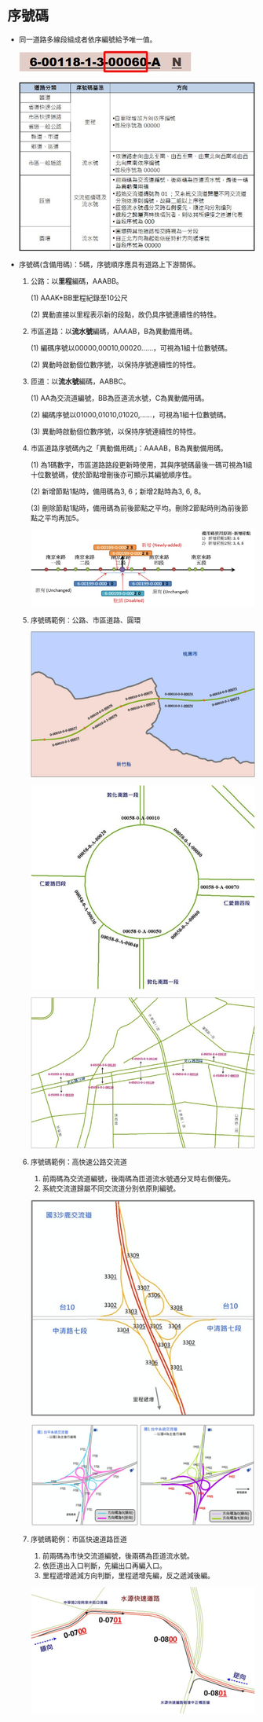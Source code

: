 # 序號碼

* 同一道路多線段組成者依序編號給予唯一值。

  ![Alt text](../.gitbook/assets/018.jpg)

  ![Alt text](../.gitbook/assets/017.jpg)

* 序號碼\(含備用碼\)：5碼，序號順序應具有道路上下游關係。
  1. 公路：以**里程**編碼，AAABB。

     \(1\) AAAK+BB里程紀錄至10公尺

     \(2\) 異動直接以里程表示新的段點，故仍具序號連續性的特性。

  2. 市區道路：以**流水號**編碼，AAAAB，B為異動備用碼。

     \(1\) 編碼序號以00000,00010,00020……，可視為1組十位數號碼。

     \(2\) 異動時啟動個位數序號，以保持序號連續性的特性。

  3. 匝道：以**流水號**編碼，AABBC。

     \(1\) AA為交流道編號，BB為匝道流水號，C為異動備用碼。

     \(2\) 編碼序號以01000,01010,01020,……，可視為1組十位數號碼。

     \(3\) 異動時啟動個位數序號，以保持序號連續性的特性。

  4. 市區道路序號碼內之「異動備用碼」：AAAAB，B為異動備用碼。

     \(1\) 為1碼數字，市區道路路段更新時使用，其與序號碼最後一碼可視為1組十位數號碼，使於節點增刪後亦可顯示其編號順序性。
     
     \(2\) 新增節點1點時，備用碼為3, 6；新增2點時為3, 6, 8。
     
     \(3\) 刪除節點1點時，備用碼為前後節點之平均。刪除2節點時則為前後節點之平均再加5。

     ![Alt text](../.gitbook/assets/019.jpg)

  5. 序號碼範例：公路、市區道路、圓環

     ![Alt text](../.gitbook/assets/020.jpg)

     ![Alt text](../.gitbook/assets/021.jpg)

     ![Alt text](../.gitbook/assets/022.jpg)

  6. 序號碼範例：高快速公路交流道

     1. 前兩碼為交流道編號，後兩碼為匝道流水號遇分叉時右側優先。
     2. 系統交流道歸屬不同交流道分別依原則編號。

     ![Alt text](../.gitbook/assets/023.jpg)

     ![Alt text](../.gitbook/assets/024.jpg)

  7. 序號碼範例：市區快速道路匝道

     1. 前兩碼為市快交流道編號，後兩碼為匝道流水號。
     2. 依匝道出入口判斷，先編出口再編入口。
     3. 里程遞增遞減方向判斷，里程遞增先編，反之遞減後編。

     ![Alt text](../.gitbook/assets/026.jpg)

